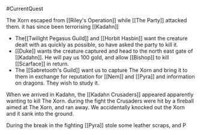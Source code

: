 #CurrentQuest

The Xorn escaped from [[Riley's Operation]] while [[The Party]] attacked them.
it has since been terrorising [[Kadahn]]

- The[[Twilight Pegasus Guild]] and [[Horbit Hasbin]] want the creature dealt with as quickly as possible, so have asked the party to kill it.
- [[Duke]] wants the creature captured and head to the north east gate of [[Kadahn]]. He will pay us 100 gold, and allow [[Bishop]] to kill [[Scarface]] in return.
- The [[Sabretooth's Guild]] want us to capture The Xorn and bring it to them in exchange for reputation for [[Nem]] and [[Pyra]] and information on dragons. They wish to study it.

When we arrived in Kadahn, the [[Kadahn Crusaders]] appeared apparently wanting to kill The Xorn. during the fight the Crusaders were hit by a fireball aimed at The Xorn, and ran away. We accidentally knocked out the Xorn and it sank into the ground.

During the break in the fighting [[Pyra]] stole some leather scraps, and P